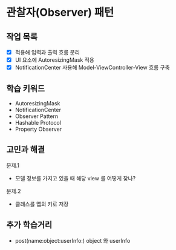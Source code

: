# 관찰자(Observer) 패턴

## 작업 목록

- [x] 적용해 입력과 출력 흐름 분리
- [x] UI 요소에 AutoresizingMask 적용
- [x] NotificationCenter 사용해 Model-ViewController-View 흐름 구축

## 학습 키워드

- AutoresizingMask
- NotificationCenter
- Observer Pattern
- Hashable Protocol
- Property Observer

## 고민과 해결

문제.1

- 모델 정보를 가지고 있을 때 해당 view 를 어떻게 찾나?

문제.2

- 클래스를 맵의 키로 저장

## 추가 학습거리

- post(name:object:userInfo:) object 와 userInfo
